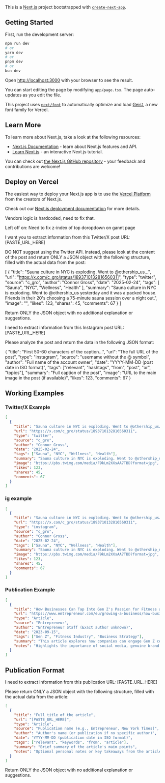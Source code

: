 This is a [Next.js](https://nextjs.org) project bootstrapped with [`create-next-app`](https://nextjs.org/docs/app/api-reference/cli/create-next-app).

## Getting Started

First, run the development server:

```bash
npm run dev
# or
yarn dev
# or
pnpm dev
# or
bun dev
```

Open [http://localhost:3000](http://localhost:3000) with your browser to see the result.

You can start editing the page by modifying `app/page.tsx`. The page auto-updates as you edit the file.

This project uses [`next/font`](https://nextjs.org/docs/app/building-your-application/optimizing/fonts) to automatically optimize and load [Geist](https://vercel.com/font), a new font family for Vercel.

## Learn More

To learn more about Next.js, take a look at the following resources:

- [Next.js Documentation](https://nextjs.org/docs) - learn about Next.js features and API.
- [Learn Next.js](https://nextjs.org/learn) - an interactive Next.js tutorial.

You can check out [the Next.js GitHub repository](https://github.com/vercel/next.js) - your feedback and contributions are welcome!

## Deploy on Vercel

The easiest way to deploy your Next.js app is to use the [Vercel Platform](https://vercel.com/new?utm_medium=default-template&filter=next.js&utm_source=create-next-app&utm_campaign=create-next-app-readme) from the creators of Next.js.

Check out our [Next.js deployment documentation](https://nextjs.org/docs/app/building-your-application/deploying) for more details.

Vendors logic is hardcoded, need to fix that.

Left off on:
Need to fix z-index of top doropdown on gannt page

I want you to extract information from this Twitter/X post URL: [PASTE_URL_HERE]

DO NOT suggest using the Twitter API. Instead, please look at the content of the post and return ONLY a JSON object with the following structure, filled with the actual data from the post:

[
{
"title": "Sauna culture in NYC is exploding. Went to @othership_us…",
"url": "https://x.com/c_gro/status/1893710132816560311",
"type": "twitter",
"source": "c_gro",
"author": "Connor Gross",
"date": "2025-02-24",
"tags": [
"Sauna",
"NYC",
"Wellness",
"Health"
],
"summary": "Sauna culture in NYC is exploding. Went to @othership_us yesterday and it was a packed house. Friends in their 20's choosing a 75-minute sauna session over a night out.",
"image": "",
"likes": 123,
"shares": 45,
"comments": 67
}
]

Return ONLY the JSON object with no additional explanation or suggestions.

I need to extract information from this Instagram post URL: [PASTE_URL_HERE]

Please analyze the post and return the data in the following JSON format:

{
"title": "First 50-60 characters of the caption...",
"url": "The full URL of the post",
"type": "instagram",
"source": "username without the @ symbol",
"author": "Full name of the account owner",
"date": "YYYY-MM-DD (post date in ISO format)",
"tags": ["relevant", "hashtags", "from", "post", "or", "topics"],
"summary": "Full caption of the post",
"image": "URL to the main image in the post (if available)",
"likes": 123,
"comments": 67
}

## Working Examples

### Twitter/X Example

```json
[
  {
    "title": "Sauna culture in NYC is exploding. Went to @othership_us…",
    "url": "https://x.com/c_gro/status/1893710132816560311",
    "type": "twitter",
    "source": "c_gro",
    "author": "Connor Gross",
    "date": "2025-02-24",
    "tags": ["Sauna", "NYC", "Wellness", "Health"],
    "summary": "Sauna culture in NYC is exploding. Went to @othership_us yesterday and it was a packed house. Friends in their 20's choosing a 75-minute sauna session over a night out.",
    "image": "https://pbs.twimg.com/media/F9kLm2XXsAA7TBD?format=jpg",
    "likes": 123,
    "shares": 45,
    "comments": 67
  }
]
```

### ig example

```json
[
  {
    "title": "Sauna culture in NYC is exploding. Went to @othership_us…",
    "url": "https://x.com/c_gro/status/1893710132816560311",
    "type": "instagram",
    "source": "c_gro",
    "author": "Connor Gross",
    "date": "2025-02-24",
    "tags": ["Sauna", "NYC", "Wellness", "Health"],
    "summary": "Sauna culture in NYC is exploding. Went to @othership_us yesterday and it was a packed house. Friends in their 20's choosing a 75-minute sauna session over a night out.",
    "image": "https://pbs.twimg.com/media/F9kLm2XXsAA7TBD?format=jpg",
    "likes": 123,
    "shares": 45,
    "comments": 67
  }
]
```

### Publication Example

```json
[
  {
    "title": "How Businesses Can Tap Into Gen Z's Passion for Fitness and Health",
    "url": "https://www.entrepreneur.com/eu/growing-a-business/how-businesses-can-tap-into-gen-zs-passion-for-fitness-and/486711",
    "type": "Article",
    "source": "Entrepreneur",
    "author": "Entrepreneur Staff (Exact author unknown)",
    "date": "2023-09-15",
    "tags": ["Gen Z", "Fitness Industry", "Business Strategy"],
    "summary": "This article explores how companies can engage Gen Z consumers by focusing on authentic fitness, wellness, and community experiences, ultimately driving growth and loyalty.",
    "notes": "Highlights the importance of social media, genuine brand values, and inclusive wellness initiatives to capture Gen Z's attention."
  }
]
```

## Publication Format

I need to extract information from this publication URL: [PASTE_URL_HERE]

Please return ONLY a JSON object with the following structure, filled with the actual data from the article:

```json
[
  {
    "title": "Full title of the article",
    "url": "[PASTE_URL_HERE]",
    "type": "Article",
    "source": "Publication name (e.g., Entrepreneur, New York Times)",
    "author": "Author's name (or publication if no specific author)",
    "date": "YYYY-MM-DD (publication date in ISO format)",
    "tags": ["relevant", "keywords", "from", "article"],
    "summary": "Brief summary of the article's main points",
    "notes": "Optional personal notes or key takeaways from the article"
  }
]
```

Return ONLY the JSON object with no additional explanation or suggestions.
